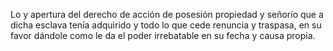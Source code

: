 Lo y apertura del derecho de acción de posesión propiedad y señorío que a dicha esclava tenía adquirido y todo lo que cede renuncia y traspasa, en su favor dándole como le da el poder irrebatable en su fecha y causa propia.